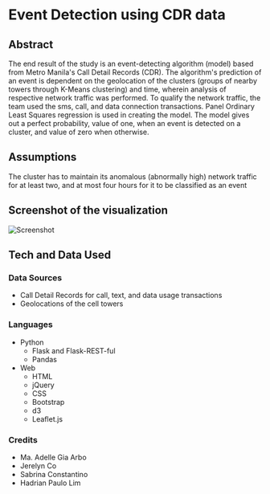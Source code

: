 # Event Detection using CDR data

## Abstract
The end result of the study is an event-detecting algorithm (model) based from Metro Manila's Call Detail Records (CDR). The algorithm's prediction of an event is dependent on the geolocation of the clusters (groups of nearby towers through K-Means clustering) and time, wherein analysis of respective network traffic was performed. To qualify the network traffic, the team used the sms, call, and data connection transactions. Panel Ordinary Least Squares regression is used in creating the model. The model gives out a perfect probability, value of one, when an event is detected on a cluster, and value of zero when otherwise.

## Assumptions
The cluster has to maintain its anomalous (abnormally high) network traffic for at least two, and at most four hours for it to be classified as an event

## Screenshot of the visualization
![Screenshot](http://i.imgur.com/9gDIchE.png?1)

## Tech and Data Used

### Data Sources
- Call Detail Records for call, text, and data usage transactions
- Geolocations of the cell towers

### Languages
- Python
    + Flask and Flask-REST-ful
    + Pandas
- Web
    + HTML
    + jQuery
    + CSS
    + Bootstrap
    + d3
    + Leaflet.js

### Credits
- Ma. Adelle Gia Arbo 
- Jerelyn Co 
- Sabrina Constantino 
- Hadrian Paulo Lim 





